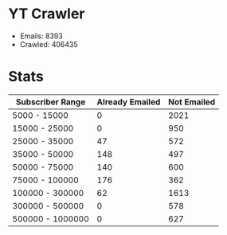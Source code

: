 # YT Crawler
- Emails: 8393
- Crawled: 406435

# Stats
| Subscriber Range  | Already Emailed | Not Emailed |
|-------|-------|-------|
| 5000 - 15000 | 0 | 2021 |
| 15000 - 25000 | 0 | 950 |
| 25000 - 35000 | 47 | 572 |
| 35000 - 50000 | 148 | 497 |
| 50000 - 75000 | 140 | 600 |
| 75000 - 100000 | 176 | 362 |
| 100000 - 300000 | 62 | 1613 |
| 300000 - 500000 | 0 | 578 |
| 500000 - 1000000 | 0 | 627 |
